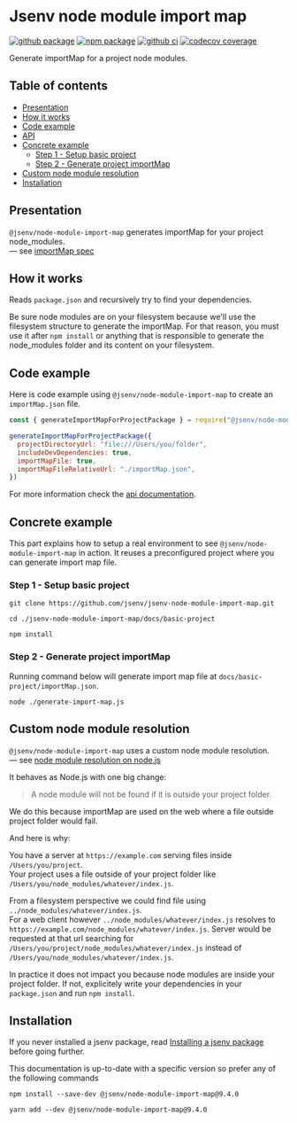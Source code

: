 # Jsenv node module import map

[![github package](https://img.shields.io/github/package-json/v/jsenv/jsenv-node-module-import-map.svg?logo=github&label=package)](https://github.com/jsenv/jsenv-node-module-import-map/packages)
[![npm package](https://img.shields.io/npm/v/@jsenv/node-module-import-map.svg?logo=npm&label=package)](https://www.npmjs.com/package/@jsenv/node-module-import-map)
[![github ci](https://github.com/jsenv/jsenv-node-module-import-map/workflows/ci/badge.svg)](https://github.com/jsenv/jsenv-node-module-import-map/actions?workflow=ci)
[![codecov coverage](https://codecov.io/gh/jsenv/jsenv-node-module-import-map/branch/master/graph/badge.svg)](https://codecov.io/gh/jsenv/jsenv-node-module-import-map)

Generate importMap for a project node modules.

## Table of contents

- [Presentation](#Presentation)
- [How it works](#how-it-works)
- [Code example](#code-example)
- [API](./docs/api.md)
- [Concrete example](#concrete-example)
  - [Step 1 - Setup basic project](#step-1---setup-project)
  - [Step 2 - Generate project importMap](#step-2---generate-project-importMap)
- [Custom node module resolution](#custom-node-module-resolution)
- [Installation](#installation-using-npm)

## Presentation

`@jsenv/node-module-import-map` generates importMap for your project node_modules.<br />
— see [importMap spec](https://github.com/WICG/import-maps)

## How it works

Reads `package.json` and recursively try to find your dependencies.<br />

Be sure node modules are on your filesystem because we'll use the filesystem structure to generate the importMap. For that reason, you must use it after `npm install` or anything that is responsible to generate the node_modules folder and its content on your filesystem.<br />

## Code example

Here is code example using `@jsenv/node-module-import-map` to create an `importMap.json` file.

```js
const { generateImportMapForProjectPackage } = require("@jsenv/node-module-import-map")

generateImportMapForProjectPackage({
  projectDirectoryUrl: "file:///Users/you/folder",
  includeDevDependencies: true,
  importMapFile: true,
  importMapFileRelativeUrl: "./importMap.json",
})
```

For more information check the [api documentation](./docs/api.md).

## Concrete example

This part explains how to setup a real environment to see `@jsenv/node-module-import-map` in action.
It reuses a preconfigured project where you can generate import map file.

### Step 1 - Setup basic project

```console
git clone https://github.com/jsenv/jsenv-node-module-import-map.git
```

```console
cd ./jsenv-node-module-import-map/docs/basic-project
```

```console
npm install
```

### Step 2 - Generate project importMap

Running command below will generate import map file at `docs/basic-project/importMap.json`.

```console
node ./generate-import-map.js
```

## Custom node module resolution

`@jsenv/node-module-import-map` uses a custom node module resolution.<br />
— see [node module resolution on node.js](https://nodejs.org/api/modules.html#modules_all_together)

It behaves as Node.js with one big change:

> A node module will not be found if it is outside your project folder.

We do this because importMap are used on the web where a file outside project folder would fail.<br/>

And here is why:

You have a server at `https://example.com` serving files inside `/Users/you/project`.<br />
Your project uses a file outside of your project folder like `/Users/you/node_modules/whatever/index.js`.

From a filesystem perspective we could find file using `../node_modules/whatever/index.js`.<br />
For a web client however `../node_modules/whatever/index.js` resolves to `https://example.com/node_modules/whatever/index.js`. Server would be requested at that url searching for `/Users/you/project/node_modules/whatever/index.js` instead of `/Users/you/node_modules/whatever/index.js`.

In practice it does not impact you because node modules are inside your project folder. If not, explicitely write your dependencies in your `package.json` and run `npm install`.

## Installation

If you never installed a jsenv package, read [Installing a jsenv package](https://github.com/jsenv/jsenv-core/blob/master/docs/installing-jsenv-package.md#installing-a-jsenv-package) before going further.

This documentation is up-to-date with a specific version so prefer any of the following commands

```console
npm install --save-dev @jsenv/node-module-import-map@9.4.0
```

```console
yarn add --dev @jsenv/node-module-import-map@9.4.0
```
